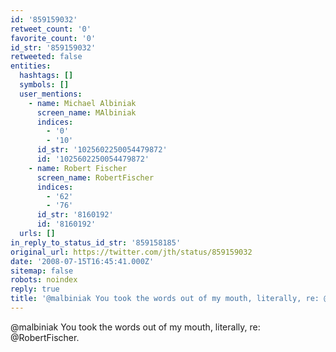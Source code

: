 ```yaml
---
id: '859159032'
retweet_count: '0'
favorite_count: '0'
id_str: '859159032'
retweeted: false
entities:
  hashtags: []
  symbols: []
  user_mentions:
    - name: Michael Albiniak
      screen_name: MAlbiniak
      indices:
        - '0'
        - '10'
      id_str: '1025602250054479872'
      id: '1025602250054479872'
    - name: Robert Fischer
      screen_name: RobertFischer
      indices:
        - '62'
        - '76'
      id_str: '8160192'
      id: '8160192'
  urls: []
in_reply_to_status_id_str: '859158185'
original_url: https://twitter.com/jth/status/859159032
date: '2008-07-15T16:45:41.000Z'
sitemap: false
robots: noindex
reply: true
title: '@malbiniak You took the words out of my mouth, literally, re: @RobertFischer.'
---
```


@malbiniak You took the words out of my mouth, literally, re: @RobertFischer.